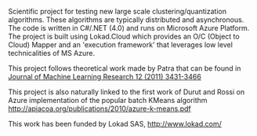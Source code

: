 Scientific project for testing new large scale clustering/quantization algorithms. These algorithms are typically distributed and asynchronous. The code is written in C#/.NET (4.0) and runs on Microsoft Azure Platform. The project is built using Lokad.Cloud which provides an O/C (Object to Cloud) Mapper and an 'execution framework' that leverages low level technicalities of MS Azure.

This project follows theoretical work made by Patra that can be found in [Journal of Machine Learning Research 12 (2011) 3431-3466](http://jmlr.csail.mit.edu/papers/volume12/patra11a/patra11a.pdf)

This project is also naturally linked to the first work of Durut and Rossi on Azure implementation of the popular batch KMeans algorithm
http://apiacoa.org/publications/2010/azure-k-means.pdf

This work has been funded by Lokad SAS, http://www.lokad.com/